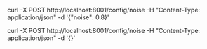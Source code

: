 curl -X POST http://localhost:8001/config/noise -H "Content-Type: application/json" -d '{"noise": 0.8}'

curl -X POST http://localhost:8001/config/noise -H "Content-Type: application/json" -d '{}'
